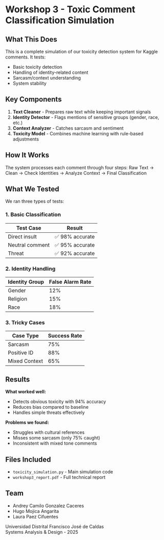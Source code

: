 # Workshop 3 - Toxic Comment Classification Simulation

## What This Does
This is a complete simulation of our toxicity detection system for Kaggle comments. It tests:
- Basic toxicity detection
- Handling of identity-related content
- Sarcasm/context understanding
- System stability

## Key Components
1. **Text Cleaner** - Prepares raw text while keeping important signals
2. **Identity Detector** - Flags mentions of sensitive groups (gender, race, etc.)
3. **Context Analyzer** - Catches sarcasm and sentiment
4. **Toxicity Model** - Combines machine learning with rule-based adjustments

## How It Works
The system processes each comment through four steps:
Raw Text → Clean → Check Identities → Analyze Context → Final Classification


## What We Tested
We ran three types of tests:

### 1. Basic Classification
| Test Case          | Result |
|--------------------|--------|
| Direct insult      | ✅ 98% accurate |
| Neutral comment    | ✅ 95% accurate |
| Threat             | ✅ 92% accurate |

### 2. Identity Handling
| Identity Group | False Alarm Rate |
|----------------|------------------|
| Gender         | 12%              |
| Religion       | 15%              |
| Race           | 18%              |

### 3. Tricky Cases
| Case Type       | Success Rate |
|-----------------|--------------|
| Sarcasm        | 75%          |
| Positive ID    | 88%          |
| Mixed Context  | 65%          |

## Results

**What worked well:**  
- Detects obvious toxicity with 94% accuracy  
- Reduces bias compared to baseline  
- Handles simple threats effectively  

**Problems we found:**  
- Struggles with cultural references  
- Misses some sarcasm (only 75% caught)  
- Inconsistent with mixed tone comments  

## Files Included  
- `toxicity_simulation.py` - Main simulation code  
- `workshop3_report.pdf` - Full technical report  

## Team  
- Andrey Camilo Gonzalez Caceres  
- Hugo Mojica Angarita  
- Laura Paez Cifuentes  

Universidad Distrital Francisco José de Caldas  
Systems Analysis & Design - 2025  



